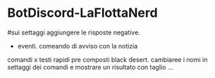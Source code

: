 # BotDiscord-LaFlottaNerd

#sui settaggi aggiungere le risposte negative.


* eventi.
comeando di avviso con la notizia


comandi x testi rapidi pre composti black desert.
cambiaree i nomi in settaggi dei comandi 
e mostrare un risultato con taglio ...